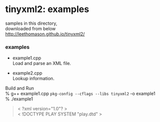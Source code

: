 tinyxml2:  examples
===============


samples in this directory, <br/>
downloaded from below <br/>
http://leethomason.github.io/tinyxml2/

### examples
- example1.cpp <br/>
Load and parse an XML file. <br/>

- example2.cpp <br/>
Lookup information. <br/>

Build and Run <br/>
% g++ example1.cpp `pkg-config --cflags --libs tinyxml2` -o example1 <br/>
% ./example1 <br/>
> < ?xml version="1.0"? > <br/>
> < !DOCTYPE PLAY SYSTEM "play.dtd" > <br/>


